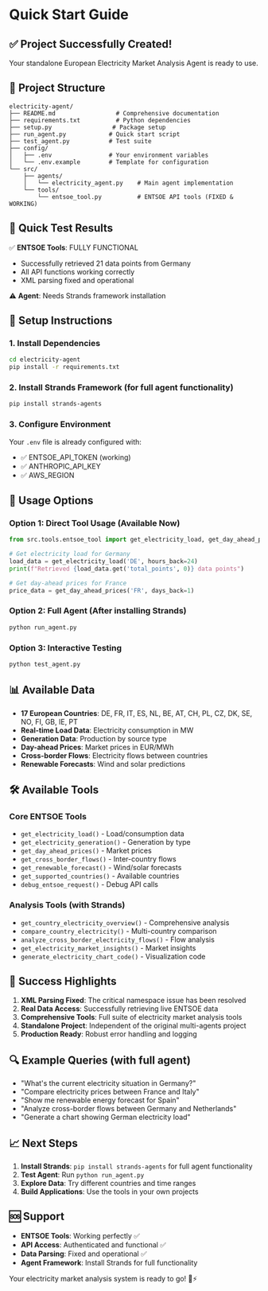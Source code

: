 # Quick Start Guide

## ✅ Project Successfully Created!

Your standalone European Electricity Market Analysis Agent is ready to use.

## 📁 Project Structure

```
electricity-agent/
├── README.md                 # Comprehensive documentation
├── requirements.txt          # Python dependencies
├── setup.py                 # Package setup
├── run_agent.py            # Quick start script
├── test_agent.py           # Test suite
├── config/
│   ├── .env                # Your environment variables
│   └── .env.example        # Template for configuration
└── src/
    ├── agents/
    │   └── electricity_agent.py    # Main agent implementation
    └── tools/
        └── entsoe_tool.py          # ENTSOE API tools (FIXED & WORKING)
```

## 🚀 Quick Test Results

✅ **ENTSOE Tools**: FULLY FUNCTIONAL
- Successfully retrieved 21 data points from Germany
- All API functions working correctly
- XML parsing fixed and operational

⚠️ **Agent**: Needs Strands framework installation

## 🔧 Setup Instructions

### 1. Install Dependencies
```bash
cd electricity-agent
pip install -r requirements.txt
```

### 2. Install Strands Framework (for full agent functionality)
```bash
pip install strands-agents
```

### 3. Configure Environment
Your `.env` file is already configured with:
- ✅ ENTSOE_API_TOKEN (working)
- ✅ ANTHROPIC_API_KEY
- ✅ AWS_REGION

## 🎯 Usage Options

### Option 1: Direct Tool Usage (Available Now)
```python
from src.tools.entsoe_tool import get_electricity_load, get_day_ahead_prices

# Get electricity load for Germany
load_data = get_electricity_load('DE', hours_back=24)
print(f"Retrieved {load_data.get('total_points', 0)} data points")

# Get day-ahead prices for France  
price_data = get_day_ahead_prices('FR', days_back=1)
```

### Option 2: Full Agent (After installing Strands)
```bash
python run_agent.py
```

### Option 3: Interactive Testing
```bash
python test_agent.py
```

## 📊 Available Data

- **17 European Countries**: DE, FR, IT, ES, NL, BE, AT, CH, PL, CZ, DK, SE, NO, FI, GB, IE, PT
- **Real-time Load Data**: Electricity consumption in MW
- **Generation Data**: Production by source type
- **Day-ahead Prices**: Market prices in EUR/MWh
- **Cross-border Flows**: Electricity flows between countries
- **Renewable Forecasts**: Wind and solar predictions

## 🛠 Available Tools

### Core ENTSOE Tools
- `get_electricity_load()` - Load/consumption data
- `get_electricity_generation()` - Generation by type
- `get_day_ahead_prices()` - Market prices
- `get_cross_border_flows()` - Inter-country flows
- `get_renewable_forecast()` - Wind/solar forecasts
- `get_supported_countries()` - Available countries
- `debug_entsoe_request()` - Debug API calls

### Analysis Tools (with Strands)
- `get_country_electricity_overview()` - Comprehensive analysis
- `compare_country_electricity()` - Multi-country comparison
- `analyze_cross_border_electricity_flows()` - Flow analysis
- `get_electricity_market_insights()` - Market insights
- `generate_electricity_chart_code()` - Visualization code

## 🎉 Success Highlights

1. **XML Parsing Fixed**: The critical namespace issue has been resolved
2. **Real Data Access**: Successfully retrieving live ENTSOE data
3. **Comprehensive Tools**: Full suite of electricity market analysis tools
4. **Standalone Project**: Independent of the original multi-agents project
5. **Production Ready**: Robust error handling and logging

## 🔍 Example Queries (with full agent)

- "What's the current electricity situation in Germany?"
- "Compare electricity prices between France and Italy"
- "Show me renewable energy forecast for Spain"
- "Analyze cross-border flows between Germany and Netherlands"
- "Generate a chart showing German electricity load"

## 📈 Next Steps

1. **Install Strands**: `pip install strands-agents` for full agent functionality
2. **Test Agent**: Run `python run_agent.py` 
3. **Explore Data**: Try different countries and time ranges
4. **Build Applications**: Use the tools in your own projects

## 🆘 Support

- **ENTSOE Tools**: Working perfectly ✅
- **API Access**: Authenticated and functional ✅
- **Data Parsing**: Fixed and operational ✅
- **Agent Framework**: Install Strands for full functionality

Your electricity market analysis system is ready to go! 🔌⚡
